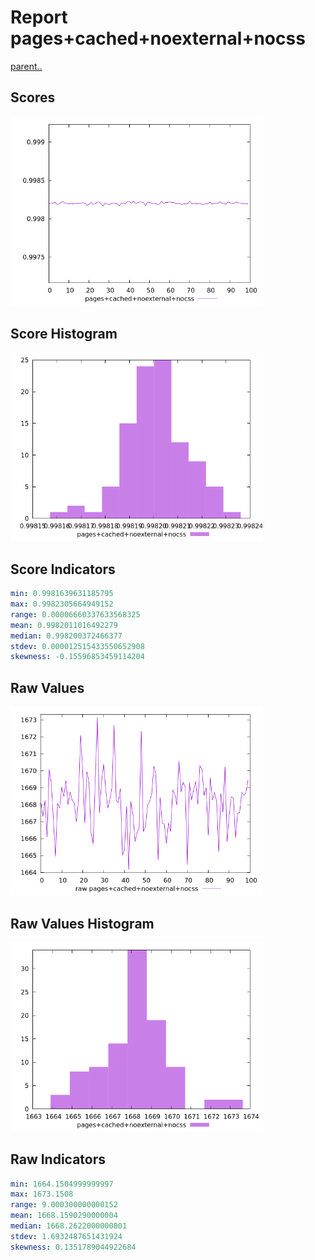 # Report pages+cached+noexternal+nocss

[parent..](./..)  


## Scores

![score](./score.png)  

## Score Histogram

![hist](./hist.png)  

## Score Indicators

```yaml
min: 0.9981639631185795
max: 0.9982305664949152
range: 0.00006660337633568325
mean: 0.9982011016492279
median: 0.998200372466377
stdev: 0.000012515433550652908
skewness: -0.15596853459114204

```

## Raw Values

![raw](./raw.png)  

## Raw Values Histogram

![raw hist](./raw_hist.png)  

## Raw Indicators

```yaml
min: 1664.1504999999997
max: 1673.1508
range: 9.000300000000152
mean: 1668.1590290000004
median: 1668.2622000000001
stdev: 1.6932487651431924
skewness: 0.1351789044922684

```

<style>
  img {
    max-width: 80%;
  }
</style>
      
